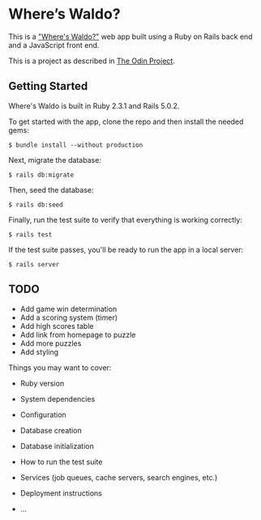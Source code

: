 # Where’s Waldo?

This is a ["Where's Waldo?"](https://en.wikipedia.org/wiki/Where%27s_Wally%3F) web app built using a Ruby on Rails back end and a JavaScript front end.

This is a project as described in [The Odin Project](https://www.theodinproject.com/courses/javascript-and-jquery/lessons/where-s-waldo-a-photo-tagging-app?ref=lnav).

## Getting Started

Where's Waldo is built in Ruby 2.3.1 and Rails 5.0.2.

To get started with the app, clone the repo and then install the needed gems:

```
$ bundle install --without production
```

Next, migrate the database:

```
$ rails db:migrate
```

Then, seed the database:
```
$ rails db:seed
```

Finally, run the test suite to verify that everything is working correctly:

```
$ rails test
```

If the test suite passes, you'll be ready to run the app in a local server:

```
$ rails server
```

## TODO

- Add game win determination
- Add a scoring system (timer)
- Add high scores table
- Add link from homepage to puzzle
- Add more puzzles
- Add styling

Things you may want to cover:

* Ruby version

* System dependencies

* Configuration

* Database creation

* Database initialization

* How to run the test suite

* Services (job queues, cache servers, search engines, etc.)

* Deployment instructions

* ...
